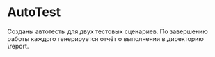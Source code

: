 # AutoTest

Созданы автотесты для двух тестовых сценариев.
По завершению работы каждого генерируется отчёт о выполнении
в директорию \report.
